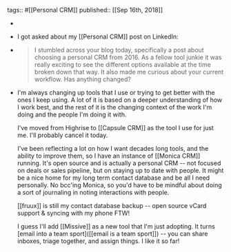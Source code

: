tags:: #[[Personal CRM]]
published:: [[Sep 16th, 2018]]

-
- I got asked about my [[Personal CRM]] post on LinkedIn:
- >I stumbled across your blog today, specifically a post about choosing a personal CRM from 2016. As a fellow tool junkie it was really exciting to see the different options available at the time broken down that way. It also made me curious about your current workflow. Has anything changed?
- I'm always changing up tools that I use or trying to get better with the ones I keep using. A lot of it is based on a deeper understanding of how I work best, and the rest of it is the changing context of the work I'm doing and the people I'm doing it with.
  
  I've moved from Highrise to [[Capsule CRM]] as the tool I use for just me. I'll probably cancel it today.
  
  I've been reflecting a lot on how I want decades long tools, and the ability to improve them, so I have an instance of [[Monica CRM]] running. It's open source and is actually a personal CRM -- not focused on deals or sales pipeline, but on staying up to date with people. It might be a nice home for my long term contact database and be all I need personally. No bcc'ing Monica, so you'd have to be mindful about doing a sort of journaling in noting interactions with people.
  
  [[fruux]] is still my contact database backup -- open source vCard support & syncing with my phone FTW!
  
  I guess I'll add [[Missive]] as a new tool that I'm just adopting. It turns [email into a team sport]([[email is a team sport]]) -- you can share inboxes, triage together, and assign things. I like it so far!